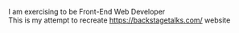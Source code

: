 I am exercising to be Front-End Web Developer <br />
This is my attempt to recreate https://backstagetalks.com/ website
